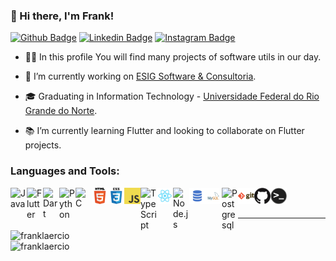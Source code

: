 ### 👋 Hi there, I'm Frank!

[![Github Badge](https://img.shields.io/badge/-Github-000?style=flat-square&logo=Github&logoColor=white&link=https://github.com/franklaercio)](https://github.com/franklaercio)
[![Linkedin Badge](https://img.shields.io/badge/-LinkedIn-blue?style=flat-square&logo=Linkedin&logoColor=white&link=https://www.linkedin.com/in/frank-laercio/)](https://www.linkedin.com/in/frank-laercio/)
[![Instagram Badge](https://img.shields.io/badge/-Instagram-BF008C?style=flat-square&logo=Instagram&logoColor=white&link=https://www.instagram.com/franklaercio)](https://www.instagram.com/franklaercio) 

- :man_technologist: In this profile You will find many projects of software utils in our day.

- :office: I’m currently working on [ESIG Software & Consultoria](https://www.esig.com.br/). 

- :mortar_board: Graduating in Information Technology - [Universidade Federal do Rio Grande do Norte](https://www.ufrn.br/).

- :books: I’m currently learning Flutter and looking to collaborate on Flutter projects.

### Languages and Tools:
<img align="left" alt="Java" width="26px" src="https://user-images.githubusercontent.com/38151364/89708809-bfff1d80-d950-11ea-9be0-5bdf60e4c6ef.jpg" />
<img align="left" alt="Flutter" width="26px" src="https://user-images.githubusercontent.com/38151364/89708845-048ab900-d951-11ea-81e8-f8127e8b28bd.jpg" />
<img align="left" alt="Dart" width="26px" src="https://user-images.githubusercontent.com/38151364/89708917-6f3bf480-d951-11ea-90a5-589b91233f7e.png" />
<img align="left" alt="Python" width="26px" src="https://user-images.githubusercontent.com/38151364/89708860-1bc9a680-d951-11ea-8b0a-cf2d9d7c6edf.png" />
<img align="left" alt="C" width="26px" src="https://user-images.githubusercontent.com/38151364/89708902-4ca9db80-d951-11ea-9a2f-e81e66fb4d0d.png" />
<img align="left" alt="HTML5" width="26px" src="https://raw.githubusercontent.com/github/explore/80688e429a7d4ef2fca1e82350fe8e3517d3494d/topics/html/html.png" />
<img align="left" alt="CSS3" width="26px" src="https://raw.githubusercontent.com/github/explore/80688e429a7d4ef2fca1e82350fe8e3517d3494d/topics/css/css.png" />
<img align="left" alt="JavaScript" width="26px" src="https://raw.githubusercontent.com/github/explore/80688e429a7d4ef2fca1e82350fe8e3517d3494d/topics/javascript/javascript.png" />
<img align="left" alt="TypeScript" width="26px" src="https://user-images.githubusercontent.com/38151364/89708934-a7dbce00-d951-11ea-8ff1-1b7991267c05.png" />
<img align="left" alt="React" width="26px" src="https://raw.githubusercontent.com/github/explore/80688e429a7d4ef2fca1e82350fe8e3517d3494d/topics/react/react.png" />
<img align="left" alt="Node.js" width="26px" src="https://user-images.githubusercontent.com/38151364/89709011-5718a500-d952-11ea-8b62-cbba56cbe1cd.png" />
<img align="left" alt="SQL" width="26px" src="https://raw.githubusercontent.com/github/explore/80688e429a7d4ef2fca1e82350fe8e3517d3494d/topics/sql/sql.png" />
<img align="left" alt="MySQL" width="26px" src="https://raw.githubusercontent.com/github/explore/80688e429a7d4ef2fca1e82350fe8e3517d3494d/topics/mysql/mysql.png" />
<img align="left" alt="Postgresql" width="26px" src="https://user-images.githubusercontent.com/38151364/89708990-2b95ba80-d952-11ea-82b3-03bde22c56ef.png" />
<img align="left" alt="Git" width="26px" src="https://raw.githubusercontent.com/github/explore/80688e429a7d4ef2fca1e82350fe8e3517d3494d/topics/git/git.png" />
<img align="left" alt="GitHub" width="26px" src="https://raw.githubusercontent.com/github/explore/78df643247d429f6cc873026c0622819ad797942/topics/github/github.png" />
<img align="left" alt="HTML5" width="26px" src="https://raw.githubusercontent.com/github/explore/80688e429a7d4ef2fca1e82350fe8e3517d3494d/topics/terminal/terminal.png" />
<br />
<br />

---
<p> 
  <img align="left" alt="franklaercio"  width="400px" src="https://github-readme-stats.codestackr.vercel.app/api?username=franklaercio&show_icons=true&hide_border=true" />
  <img align="left" alt="franklaercio" width="300px" src="https://github-readme-stats.vercel.app/api/top-langs/?username=franklaercio&layout=compact&hide_border=true" />
</p>
